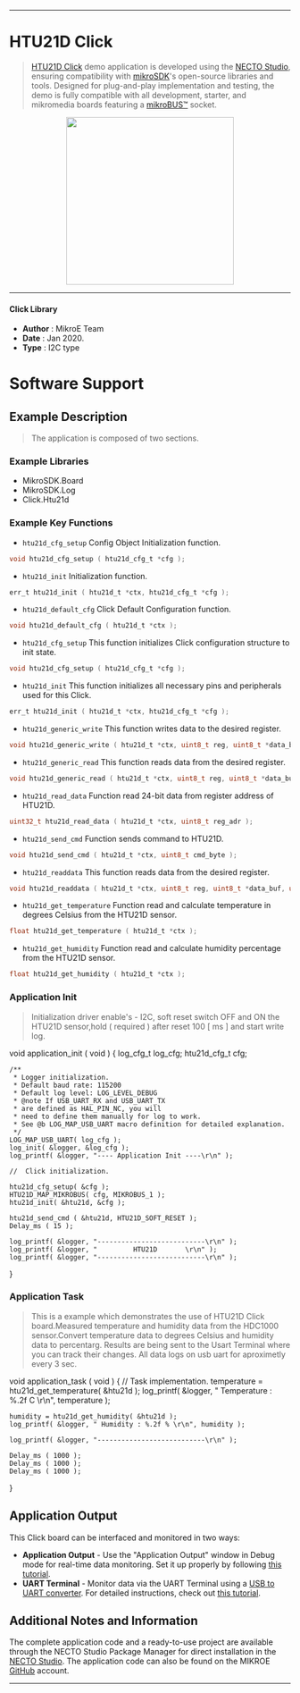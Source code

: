 
---
# HTU21D Click

> [HTU21D Click](https://www.mikroe.com/?pid_product=MIKROE-1687) demo application is developed using
the [NECTO Studio](https://www.mikroe.com/necto), ensuring compatibility with [mikroSDK](https://www.mikroe.com/mikrosdk)'s
open-source libraries and tools. Designed for plug-and-play implementation and testing, the demo is fully compatible with
all development, starter, and mikromedia boards featuring a [mikroBUS&trade;](https://www.mikroe.com/mikrobus) socket.

<p align="center">
  <img src="https://www.mikroe.com/?pid_product=MIKROE-1687&image=1" height=300px>
</p>

---

#### Click Library

- **Author**        : MikroE Team
- **Date**          : Jan 2020.
- **Type**          : I2C type

# Software Support

## Example Description

> 
> The application is composed of two sections.
> 

### Example Libraries

- MikroSDK.Board
- MikroSDK.Log
- Click.Htu21d

### Example Key Functions

- `htu21d_cfg_setup` Config Object Initialization function. 
```c
void htu21d_cfg_setup ( htu21d_cfg_t *cfg );
``` 
 
- `htu21d_init` Initialization function. 
```c
err_t htu21d_init ( htu21d_t *ctx, htu21d_cfg_t *cfg );
```

- `htu21d_default_cfg` Click Default Configuration function. 
```c
void htu21d_default_cfg ( htu21d_t *ctx );
```

- `htu21d_cfg_setup` This function initializes Click configuration structure to init state. 
```c
void htu21d_cfg_setup ( htu21d_cfg_t *cfg );
```

- `htu21d_init` This function initializes all necessary pins and peripherals used for this Click. 
```c
err_t htu21d_init ( htu21d_t *ctx, htu21d_cfg_t *cfg );
```

- `htu21d_generic_write` This function writes data to the desired register. 
```c
void htu21d_generic_write ( htu21d_t *ctx, uint8_t reg, uint8_t *data_buf, uint8_t len );
```

- `htu21d_generic_read` This function reads data from the desired register. 
```c
void htu21d_generic_read ( htu21d_t *ctx, uint8_t reg, uint8_t *data_buf, uint8_t len );
```

- `htu21d_read_data` Function read 24-bit data from register address of HTU21D. 
```c
uint32_t htu21d_read_data ( htu21d_t *ctx, uint8_t reg_adr );
```

- `htu21d_send_cmd` Function sends command to HTU21D. 
```c
void htu21d_send_cmd ( htu21d_t *ctx, uint8_t cmd_byte );
```

- `htu21d_readdata` This function reads data from the desired register. 
```c
void htu21d_readdata ( htu21d_t *ctx, uint8_t reg, uint8_t *data_buf, uint8_t len );
```

- `htu21d_get_temperature` Function read and calculate temperature in degrees Celsius from the HTU21D sensor. 
```c
float htu21d_get_temperature ( htu21d_t *ctx );
```

- `htu21d_get_humidity` Function read and calculate humidity percentage from the HTU21D sensor. 
```c
float htu21d_get_humidity ( htu21d_t *ctx );
```

### Application Init

>
> Initialization driver enable's - I2C, soft reset switch OFF and ON the HTU21D sensor,hold ( required ) 
> after reset 100 [ ms ] and start write log.
> 

void application_init ( void )
{
    log_cfg_t log_cfg;
    htu21d_cfg_t cfg;

    /** 
     * Logger initialization.
     * Default baud rate: 115200
     * Default log level: LOG_LEVEL_DEBUG
     * @note If USB_UART_RX and USB_UART_TX 
     * are defined as HAL_PIN_NC, you will 
     * need to define them manually for log to work. 
     * See @b LOG_MAP_USB_UART macro definition for detailed explanation.
     */
    LOG_MAP_USB_UART( log_cfg );
    log_init( &logger, &log_cfg );
    log_printf( &logger, "---- Application Init ----\r\n" );

    //  Click initialization.

    htu21d_cfg_setup( &cfg );
    HTU21D_MAP_MIKROBUS( cfg, MIKROBUS_1 );
    htu21d_init( &htu21d, &cfg );
    
    htu21d_send_cmd ( &htu21d, HTU21D_SOFT_RESET );
    Delay_ms ( 15 );

    log_printf( &logger, "---------------------------\r\n" );
    log_printf( &logger, "         HTU21D       \r\n" );
    log_printf( &logger, "---------------------------\r\n" );
}


### Application Task

> This is a example which demonstrates the use of
> HTU21D Click board.Measured temperature and humidity 
> data from the HDC1000 sensor.Convert temperature data
> to degrees Celsius and humidity data to percentarg.
> Results are being sent to the Usart Terminal
> where you can track their changes.
> All data logs on usb uart for aproximetly every 3 sec.
>

void application_task ( void )
{
    //  Task implementation.
    temperature = htu21d_get_temperature( &htu21d );
    log_printf( &logger, " Temperature : %.2f C \r\n", temperature );
    
    humidity = htu21d_get_humidity( &htu21d );
    log_printf( &logger, " Humidity : %.2f % \r\n", humidity );

    log_printf( &logger, "---------------------------\r\n" );

    Delay_ms ( 1000 );
    Delay_ms ( 1000 );
    Delay_ms ( 1000 );
}
 

## Application Output

This Click board can be interfaced and monitored in two ways:
- **Application Output** - Use the "Application Output" window in Debug mode for real-time data monitoring.
Set it up properly by following [this tutorial](https://www.youtube.com/watch?v=ta5yyk1Woy4).
- **UART Terminal** - Monitor data via the UART Terminal using
a [USB to UART converter](https://www.mikroe.com/click/interface/usb?interface*=uart,uart). For detailed instructions,
check out [this tutorial](https://help.mikroe.com/necto/v2/Getting%20Started/Tools/UARTTerminalTool).

## Additional Notes and Information

The complete application code and a ready-to-use project are available through the NECTO Studio Package Manager for 
direct installation in the [NECTO Studio](https://www.mikroe.com/necto). The application code can also be found on
the MIKROE [GitHub](https://github.com/MikroElektronika/mikrosdk_click_v2) account.

---
